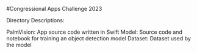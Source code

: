 #Congressional Apps Challenge 2023

Directory Descriptions:

PalmVision: App source code written in Swift
Model: Source code and notebook for training an object detection model
Dataset: Dataset used by the model
